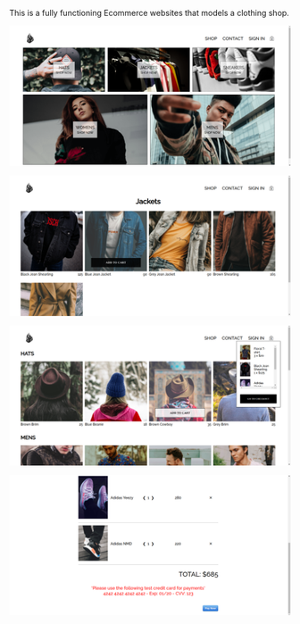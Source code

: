 This is a fully functioning Ecommerce websites that models a clothing shop.

![](public/fire-clothing-1.png)

![](public/fire-clothing-2.png)

![](public/fire-clothing-3.png)

![](public/fire-clothing-4.png)
